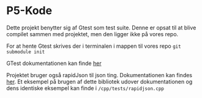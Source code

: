# P5-Kode
Dette projekt benytter sig af Gtest som test suite.
Denne er opsat til at blive compilet sammen med projektet, men den ligger ikke på vores repo.

For at hente Gtest skrives der i terminalen i mappen til vores repo
`git submodule init`

GTest dokumentationen kan finde [her](https://github.com/google/googletest/blob/master/googletest/docs/primer.md "Gtest Dokumentation")

Projektet bruger også rapidJson til json ting.
Dokumentationen kan findes [her](https://rapidjson.org/).
Et eksempel på brugen af dette bibliotek udover dokumentationen og dens identiske eksempel kan finde i `/cpp/tests/rapidjson.cpp`
